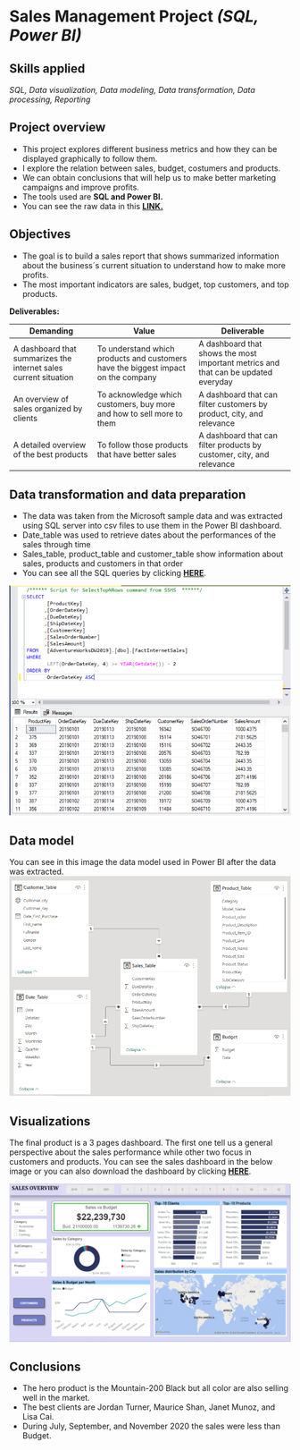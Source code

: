 # Sales Management Project *(SQL, Power BI)*
## Skills applied
*SQL, Data visualization, Data modeling, Data transformation, Data processing, Reporting*
## Project overview
- This project explores different business metrics and how they can be displayed graphically to follow them.
- I explore the relation between sales, budget, costumers and products.
- We can obtain conclusions that will help us to make better marketing campaigns and improve profits.
- The tools used are **SQL and Power BI.**
- You can see the raw data in this **[LINK.](https://github.com/subhojitdas859/Sales_Management/tree/main/Tables)**
## Objectives
- The goal is to build a sales report that shows summarized information about the business´s current situation to understand how to make more profits. 
- The most important indicators are sales, budget, top customers, and top products.

**Deliverables:**

| Demanding | Value | Deliverable |
| ----------- | ----------- | ----------|
| A dashboard that summarizes the internet sales current situation | To understand which products and customers have the biggest impact on the company | A dashboard that shows the most important metrics and that can be updated everyday |
| An overview of sales organized by clients | To acknowledge which customers, buy more and how to sell more to them | A dashboard that can filter customers by product, city, and relevance  |
| A detailed overview of the best products | To follow those products that have better sales | A dashboard that can filter products by customer, city, and relevance |

## Data transformation and data preparation
- The data was taken from the Microsoft sample data and was extracted using SQL server into csv files to use them in the Power BI dashboard.
- Date_table was used to retrieve dates about the performances of the sales through time
- Sales_table, product_table and customer_table show information about sales, products and customers in that order
- You can see all the SQL queries by clicking **[HERE](https://github.com/subhojitdas859/Sales_Management/tree/main/Query)**.

![query](img/3query.png)
## Data model
You can see in this image the data model used in Power BI after the data was extracted.
![Data model](img/2datamodel.png)
## Visualizations 
The final product is a 3 pages dashboard. The first one tell us a general perspective about the sales performance while other two focus in customers and products.
You can see the sales dashboard in the below image or you can also download the dashboard by clicking **[HERE](https://github.com/subhojitdas859/Sales_Management/blob/main/Tables/Sales_DB.pbix)**.

[![Sales Overview](img/1dbSales.png)](xx)
## Conclusions
- The hero product is the Mountain-200 Black but all color are also selling well in the market.
- The best clients are Jordan Turner, Maurice Shan, Janet Munoz, and Lisa Cai.
- During July, September, and November 2020 the sales were less than Budget.
